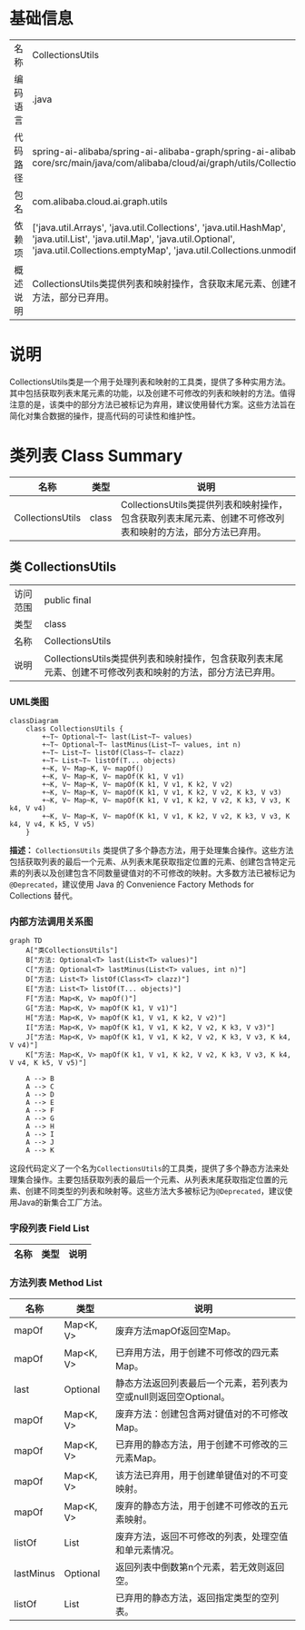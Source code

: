 # 基础信息

|      |      |
|------|------|
| 名称 | CollectionsUtils |
| 编码语言 | .java |
| 代码路径 | spring-ai-alibaba/spring-ai-alibaba-graph/spring-ai-alibaba-graph-core/src/main/java/com/alibaba/cloud/ai/graph/utils/CollectionsUtils.java |
| 包名 | com.alibaba.cloud.ai.graph.utils |
| 依赖项 | ['java.util.Arrays', 'java.util.Collections', 'java.util.HashMap', 'java.util.List', 'java.util.Map', 'java.util.Optional', 'java.util.Collections.emptyMap', 'java.util.Collections.unmodifiableMap'] |
| 概述说明 | CollectionsUtils类提供列表和映射操作，含获取末尾元素、创建不可修改集合方法，部分已弃用。 |

# 说明

CollectionsUtils类是一个用于处理列表和映射的工具类，提供了多种实用方法。其中包括获取列表末尾元素的功能，以及创建不可修改的列表和映射的方法。值得注意的是，该类中的部分方法已被标记为弃用，建议使用替代方案。这些方法旨在简化对集合数据的操作，提高代码的可读性和维护性。

# 类列表 Class Summary

| 名称   | 类型  | 说明 |
|-------|------|-------------|
| CollectionsUtils | class | CollectionsUtils类提供列表和映射操作，包含获取列表末尾元素、创建不可修改列表和映射的方法，部分方法已弃用。 |



## 类 CollectionsUtils

|      |      |
|------|------|
| 访问范围 | public final |
| 类型 | class |
| 名称 | CollectionsUtils |
| 说明 | CollectionsUtils类提供列表和映射操作，包含获取列表末尾元素、创建不可修改列表和映射的方法，部分方法已弃用。 |


### UML类图

```mermaid
classDiagram
    class CollectionsUtils {
        +~T~ Optional~T~ last(List~T~ values)
        +~T~ Optional~T~ lastMinus(List~T~ values, int n)
        +~T~ List~T~ listOf(Class~T~ clazz)
        +~T~ List~T~ listOf(T... objects)
        +~K, V~ Map~K, V~ mapOf()
        +~K, V~ Map~K, V~ mapOf(K k1, V v1)
        +~K, V~ Map~K, V~ mapOf(K k1, V v1, K k2, V v2)
        +~K, V~ Map~K, V~ mapOf(K k1, V v1, K k2, V v2, K k3, V v3)
        +~K, V~ Map~K, V~ mapOf(K k1, V v1, K k2, V v2, K k3, V v3, K k4, V v4)
        +~K, V~ Map~K, V~ mapOf(K k1, V v1, K k2, V v2, K k3, V v3, K k4, V v4, K k5, V v5)
    }
```

**描述：**
`CollectionsUtils` 类提供了多个静态方法，用于处理集合操作。这些方法包括获取列表的最后一个元素、从列表末尾获取指定位置的元素、创建包含特定元素的列表以及创建包含不同数量键值对的不可修改的映射。大多数方法已被标记为 `@Deprecated`，建议使用 Java 的 Convenience Factory Methods for Collections 替代。


### 内部方法调用关系图

```mermaid
graph TD
    A["类CollectionsUtils"]
    B["方法: Optional<T> last(List<T> values)"]
    C["方法: Optional<T> lastMinus(List<T> values, int n)"]
    D["方法: List<T> listOf(Class<T> clazz)"]
    E["方法: List<T> listOf(T... objects)"]
    F["方法: Map<K, V> mapOf()"]
    G["方法: Map<K, V> mapOf(K k1, V v1)"]
    H["方法: Map<K, V> mapOf(K k1, V v1, K k2, V v2)"]
    I["方法: Map<K, V> mapOf(K k1, V v1, K k2, V v2, K k3, V v3)"]
    J["方法: Map<K, V> mapOf(K k1, V v1, K k2, V v2, K k3, V v3, K k4, V v4)"]
    K["方法: Map<K, V> mapOf(K k1, V v1, K k2, V v2, K k3, V v3, K k4, V v4, K k5, V v5)"]

    A --> B
    A --> C
    A --> D
    A --> E
    A --> F
    A --> G
    A --> H
    A --> I
    A --> J
    A --> K
```

这段代码定义了一个名为`CollectionsUtils`的工具类，提供了多个静态方法来处理集合操作。主要包括获取列表的最后一个元素、从列表末尾获取指定位置的元素、创建不同类型的列表和映射等。这些方法大多被标记为`@Deprecated`，建议使用Java的新集合工厂方法。

### 字段列表 Field List

| 名称  | 类型  | 说明 |
|-------|-------|------|

### 方法列表 Method List

| 名称  | 类型  | 说明 |
|-------|-------|------|
| mapOf | Map<K, V> | 废弃方法mapOf返回空Map。 |
| mapOf | Map<K, V> | 已弃用方法，用于创建不可修改的四元素Map。 |
| last | Optional<T> | 静态方法返回列表最后一个元素，若列表为空或null则返回空Optional。 |
| mapOf | Map<K, V> | 废弃方法：创建包含两对键值对的不可修改Map。 |
| mapOf | Map<K, V> | 已弃用的静态方法，用于创建不可修改的三元素Map。 |
| mapOf | Map<K, V> | 该方法已弃用，用于创建单键值对的不可变映射。 |
| mapOf | Map<K, V> | 废弃的静态方法，用于创建不可修改的五元素映射。 |
| listOf | List<T> | 废弃方法，返回不可修改的列表，处理空值和单元素情况。 |
| lastMinus | Optional<T> | 返回列表中倒数第n个元素，若无效则返回空。 |
| listOf | List<T> | 已弃用的静态方法，返回指定类型的空列表。 |




